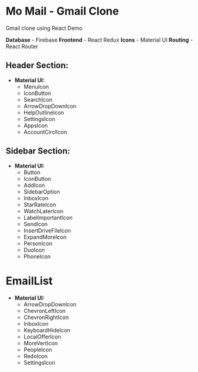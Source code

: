 # Mo Mail - Gmail Clone

Gmail clone using React Demo

**Database** - Firebase
**Frontend** - React Redux
**Icons** - Material UI
**Routing** - React Router

## Header Section:

- **Material UI:**
  - MenuIcon
  - IconButton
  - SearchIcon
  - ArrowDropDownIcon
  - HelpOutlineIcon
  - SettingsIcon
  - AppsIcon
  - AccountCirclIcon

## Sidebar Section:

- **Material UI:**
  - Button
  - IconButton
  - AddIcon
  - SidebarOption
  - InboxIcon
  - StarRateIcon
  - WatchLaterIcon
  - LabelImportantIcon
  - SendIcon
  - InsertDriveFileIcon
  - ExpandMoreIcon
  - PersonIcon
  - DuoIcon
  - PhoneIcon

# EmailList

- **Material UI:**
  - ArrowDropDownIcon
  - ChevronLeftIcon
  - ChevronRightIcon
  - InboxIcon
  - KeyboardHideIcon
  - LocalOfferIcon
  - MoreVertIcon
  - PeopleIcon
  - RedoIcon
  - SettingsIcon
